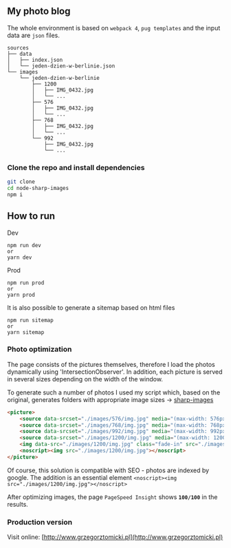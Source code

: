 ## My photo blog

The whole environment is based on `webpack 4`, `pug templates` and the input data are `json` files.

```
sources
├── data
│   ├── index.json
│   └── jeden-dzien-w-berlinie.json
└── images
    └── jeden-dzien-w-berlinie
        ├── 1200
        │   ├── IMG_0432.jpg
        │   └── ...
        ├── 576
        │   ├── IMG_0432.jpg
        │   └── ...
        ├── 768
        │   ├── IMG_0432.jpg
        │   └── ...
        └── 992
            ├── IMG_0432.jpg
            └── ...
```

### Clone the repo and install dependencies
```bash
git clone 
cd node-sharp-images
npm i
```

## How to run
Dev
```
npm run dev
or
yarn dev
```
Prod
```
npm run prod
or
yarn prod
```
It is also possible to generate a sitemap based on html files
```
npm run sitemap
or
yarn sitemap
```

### Photo optimization

The page consists of the pictures themselves, therefore I load the photos dynamically using 'IntersectionObserver'. In addition, each picture is served in several sizes depending on the width of the window.

To generate such a number of photos I used my script which, based on the original, generates folders with appropriate image sizes -> [sharp-images](https://github.com/tomik23/sharp-images)

```html
<picture>
    <source data-srcset="./images/576/img.jpg" media="(max-width: 576px)" class="fade-in" srcset="./images/576/img.jpg">
    <source data-srcset="./images/768/img.jpg" media="(max-width: 768px)" class="fade-in" srcset="./images/768/img.jpg">
    <source data-srcset="./images/992/img.jpg" media="(max-width: 992px)" class="fade-in" srcset="./images/992/img.jpg">
    <source data-srcset="./images/1200/img.jpg" media="(max-width: 1200px)" class="fade-in" srcset="./images/1200/img.jpg">
    <img data-src="./images/1200/img.jpg" class="fade-in" src="./images/1200/lwow/.jpg">
    <noscript><img src="./images/1200/img.jpg"></noscript>
</picture>
```

Of course, this solution is compatible with SEO - photos are indexed by google.
The addition is an essential element `<noscript><img src="./images/1200/img.jpg"></noscript>`

After optimizing images, the page `PageSpeed Insight` shows **`100/100`** in the results.

### Production version

Visit online: [http://www.grzegorztomicki.pl](http://www.grzegorztomicki.pl)